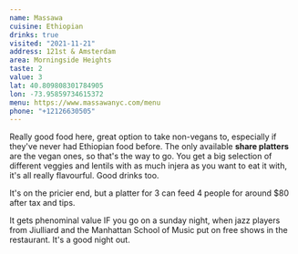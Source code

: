 ```yaml
---
name: Massawa
cuisine: Ethiopian
drinks: true
visited: "2021-11-21"
address: 121st & Amsterdam
area: Morningside Heights
taste: 2
value: 3
lat: 40.809808301784905
lon: -73.95859734615372
menu: https://www.massawanyc.com/menu
phone: "+12126630505"
---
```


Really good food here, great option to take non-vegans to, especially if they've never had Ethiopian food before. The only available **share platters** are the vegan ones, so that's the way to go. You get a big selection of different veggies and lentils with as much injera as you want to eat it with, it's all really flavourful. Good drinks too.

It's on the pricier end, but a platter for 3 can feed 4 people for around $80 after tax and tips. 

It gets phenominal value IF you go on a sunday night, when jazz players from Jiulliard and the Manhattan School of Music put on free shows in the restaurant. It's a good night out.


